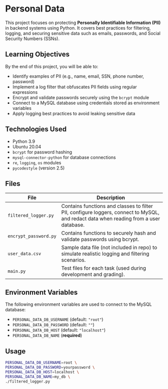 # Personal Data

This project focuses on protecting **Personally Identifiable Information (PII)** in backend systems using Python. It covers best practices for filtering, logging, and securing sensitive data such as emails, passwords, and Social Security Numbers (SSNs).

## Learning Objectives

By the end of this project, you will be able to:

- Identify examples of PII (e.g., name, email, SSN, phone number, password)
- Implement a log filter that obfuscates PII fields using regular expressions
- Encrypt and validate passwords securely using the `bcrypt` module
- Connect to a MySQL database using credentials stored as environment variables
- Apply logging best practices to avoid leaking sensitive data

## Technologies Used

- Python 3.9
- Ubuntu 20.04
- `bcrypt` for password hashing
- `mysql-connector-python` for database connections
- `re`, `logging`, `os` modules
- `pycodestyle` (version 2.5)

## Files

| File | Description |
|------|-------------|
| `filtered_logger.py` | Contains functions and classes to filter PII, configure loggers, connect to MySQL, and redact data when reading from a user database. |
| `encrypt_password.py` | Contains functions to securely hash and validate passwords using bcrypt. |
| `user_data.csv` | Sample data file (not included in repo) to simulate realistic logging and filtering scenarios. |
| `main.py` | Test files for each task (used during development and grading). |

## Environment Variables

The following environment variables are used to connect to the MySQL database:

- `PERSONAL_DATA_DB_USERNAME` (default: `"root"`)
- `PERSONAL_DATA_DB_PASSWORD` (default: `""`)
- `PERSONAL_DATA_DB_HOST` (default: `"localhost"`)
- `PERSONAL_DATA_DB_NAME` (**required**)

## Usage

```bash
PERSONAL_DATA_DB_USERNAME=root \
PERSONAL_DATA_DB_PASSWORD=yourpassword \
PERSONAL_DATA_DB_HOST=localhost \
PERSONAL_DATA_DB_NAME=my_db \
./filtered_logger.py